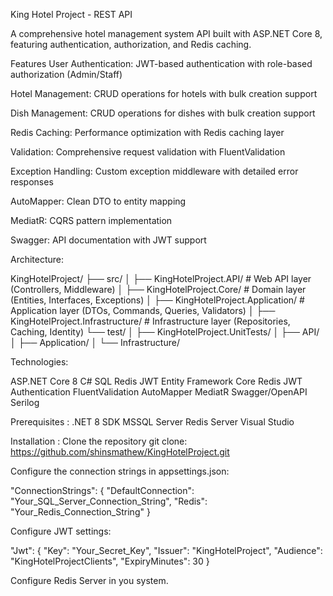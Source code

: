 King Hotel Project - REST API

A comprehensive hotel management system API built with ASP.NET Core 8, featuring authentication, authorization, and Redis caching.

Features
User Authentication: JWT-based authentication with role-based authorization (Admin/Staff)

Hotel Management: CRUD operations for hotels with bulk creation support

Dish Management: CRUD operations for dishes with bulk creation support

Redis Caching: Performance optimization with Redis caching layer

Validation: Comprehensive request validation with FluentValidation

Exception Handling: Custom exception middleware with detailed error responses

AutoMapper: Clean DTO to entity mapping

MediatR: CQRS pattern implementation

Swagger: API documentation with JWT support

Architecture:

KingHotelProject/
├── src/
│   ├── KingHotelProject.API/            # Web API layer (Controllers, Middleware)
│   ├── KingHotelProject.Core/           # Domain layer (Entities, Interfaces, Exceptions)
│   ├── KingHotelProject.Application/    # Application layer (DTOs, Commands, Queries, Validators)
│   ├── KingHotelProject.Infrastructure/ # Infrastructure layer (Repositories, Caching, Identity)
└── test/
│   ├── KingHotelProject.UnitTests/
│       ├── API/
│       ├── Application/
│       └── Infrastructure/


Technologies:

ASP.NET Core 8
C#
SQL
Redis
JWT
Entity Framework Core
Redis
JWT Authentication
FluentValidation
AutoMapper
MediatR
Swagger/OpenAPI
Serilog


Prerequisites :
.NET 8 SDK
MSSQL Server
Redis Server
Visual Studio


Installation :
Clone the repository
git clone: https://github.com/shinsmathew/KingHotelProject.git

Configure the connection strings in appsettings.json:

"ConnectionStrings": {
  "DefaultConnection": "Your_SQL_Server_Connection_String",
  "Redis": "Your_Redis_Connection_String"
}


Configure JWT settings:

"Jwt": {
  "Key": "Your_Secret_Key",
  "Issuer": "KingHotelProject",
  "Audience": "KingHotelProjectClients",
  "ExpiryMinutes": 30
}

Configure Redis Server in you system.


